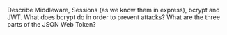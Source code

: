 <!-- Answers to the Short Answer Essay Questions go here -->
Describe Middleware, Sessions (as we know them in express), bcrypt and JWT.
What does bcrypt do in order to prevent attacks?
What are the three parts of the JSON Web Token?